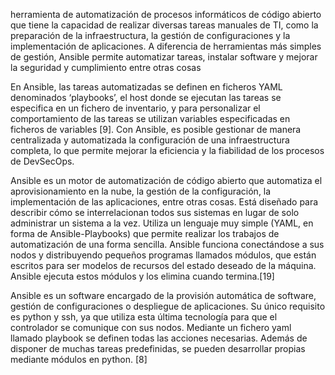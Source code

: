 herramienta de automatización de procesos informáticos de
código abierto que tiene la capacidad de realizar diversas tareas
manuales de TI, como la preparación de la infraestructura, la gestión de
configuraciones y la implementación de aplicaciones. A diferencia de
herramientas más simples de gestión, Ansible permite automatizar
tareas, instalar software y mejorar la seguridad y cumplimiento entre
otras cosas


En Ansible, las tareas automatizadas se definen en ficheros YAML
denominados ‘playbooks’, el host donde se ejecutan las tareas se
especifica en un fichero de inventario, y para personalizar el
comportamiento de las tareas se utilizan variables especificadas en
ficheros de variables [9]. Con Ansible, es posible gestionar de manera
centralizada y automatizada la configuración de una infraestructura completa, lo que permite mejorar la eficiencia y la fiabilidad de los
procesos de DevSecOps.

Ansible es un motor de automatización de código abierto que automatiza el aprovisionamiento en la nube, la gestión de la configuración, la implementación de las aplicaciones, entre otras cosas. Está diseñado para describir cómo se interrelacionan todos sus sistemas en lugar de solo administrar un sistema a la vez. Utiliza un lenguaje muy simple (YAML, en forma de Ansible-Playbooks) que permite realizar los trabajos de automatización de una forma sencilla. Ansible funciona conectándose a sus nodos y distribuyendo pequeños programas llamados módulos, que están escritos para ser modelos de recursos del estado deseado de la máquina. Ansible ejecuta estos módulos y los elimina cuando termina.[19]

Ansible es un software encargado de la provisión automática de software, gestión de configuraciones o despliegue de aplicaciones. Su único requisito es python y ssh, ya que utiliza esta última tecnología para que el controlador se comunique con sus nodos. Mediante un fichero yaml llamado playbook se definen todas las acciones necesarias. Además de disponer de muchas tareas predefinidas, se pueden desarrollar propias mediante módulos en python. [8]